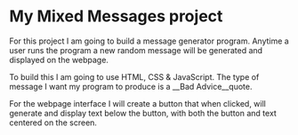 # My Mixed Messages project

For this project I am going to build a message generator program. Anytime a user runs the program
a new random message will be generated and displayed on the webpage.

To build this I am going to use HTML, CSS & JavaScript. The type of message I want my program 
to produce is a __Bad Advice__quote.

For the webpage interface I will create a button that when clicked, will generate and display text
below the button, with both the button and text centered on the screen.
